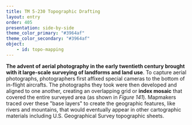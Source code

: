 ```yaml
---
title: TM 5-230 Topographic Drafting
layout: entry
order: 405
presentation: side-by-side
theme_color_primary: "#3964af"
theme_color_secondary: "#3964af"
object:
    - id: topo-mapping
---
```


**The advent of aerial photography in the early twentieth century brought with it large-scale surveying of landforms and land use**. To capture aerial photographs, photographers first affixed special cameras to the bottom of in-flight aircrafts. The photographs they took were then developed and aligned to one another, creating an overlapping grid or **index mosaic** that covered the entire surveyed area (as shown in *Figure 141*). Mapmakers traced over these "base layers" to create the geographic features, like rivers and mountains, that would eventually appear in other cartographic materials including U.S. Geographical Survey topographic sheets.
